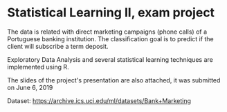 # Statistical Learning II, exam project


The data is related with direct marketing campaigns (phone calls) of a Portuguese banking institution. 
The classification goal is to predict if the client will subscribe a term deposit.

Exploratory Data Analysis and several statistical learning techniques are implemented using R. 

The slides of the project's presentation are also attached, it was submitted on June 6, 2019

Dataset: https://archive.ics.uci.edu/ml/datasets/Bank+Marketing
